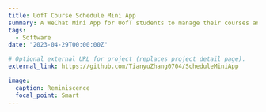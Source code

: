 ```yaml
---
title: UofT Course Schedule Mini App
summary: A WeChat Mini App for UofT students to manage their courses and discuss with their classmates online. Tech stack including WXML / WXSS / JavaScript / Vue.js / RESTful API, WeChat Cloud Database (JSON), Python Scrape.
tags:
  - Software
date: "2023-04-29T00:00:00Z"

# Optional external URL for project (replaces project detail page).
external_link: https://github.com/TianyuZhang0704/ScheduleMiniApp

image:
  caption: Reminiscence
  focal_point: Smart
---
```

